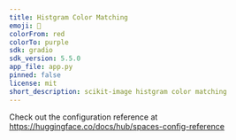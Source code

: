 ```yaml
---
title: Histgram Color Matching
emoji: 👀
colorFrom: red
colorTo: purple
sdk: gradio
sdk_version: 5.5.0
app_file: app.py
pinned: false
license: mit
short_description: scikit-image histgram color matching
---
```


Check out the configuration reference at https://huggingface.co/docs/hub/spaces-config-reference
